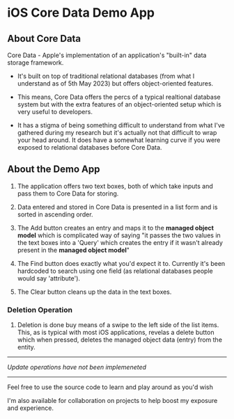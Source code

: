 # iOS Core Data Demo App

## About Core Data

Core Data - Apple's implementation of an application's "built-in" data storage framework. 

- It's built on top of traditional relational databases (from what I understand as of 5th May 2023) but offers object-oriented features. 
- This means, Core Data offers the percs of a typical realtional database system but with the extra features of an object-oriented setup 
which is very useful to developers. 

- It has a stigma of being something difficult to understand from what I've gathered during my research but it's actually not that 
difficult to wrap your head around. It does have a somewhat learning curve if you were exposed to relational databases before 
Core Data. 

## About the Demo App
1. The application offers two text boxes, both of which take inputs and pass them to Core Data for storing. 

2. Data entered and stored in Core Data is presented in a list form and is sorted in ascending order. 

3. The Add button creates an entry and maps it to the **managed object model** which is complicated way of saying 
"it passes the two values in the text boxes into a 'Query' which creates the entry if it wasn't already present
in the **managed object model**"

4. The Find button does exactly what you'd expect it to. Currently it's been hardcoded to search using one field (as relational 
databases people would say 'attribute'). 

5. The Clear button cleans up the data in the text boxes.

### Deletion Operation
1. Deletion is done buy means of a swipe to the left side of the list items. This, as is typical with most iOS applications,
revelas a delete button which when pressed, deletes the managed object data (entry) from the entity. 

---
*Update operations have not been implemeneted*

---

Feel free to use the source code to learn and play around as you'd wish

I'm also available for collaboration on projects to help boost my exposure and experience. 
